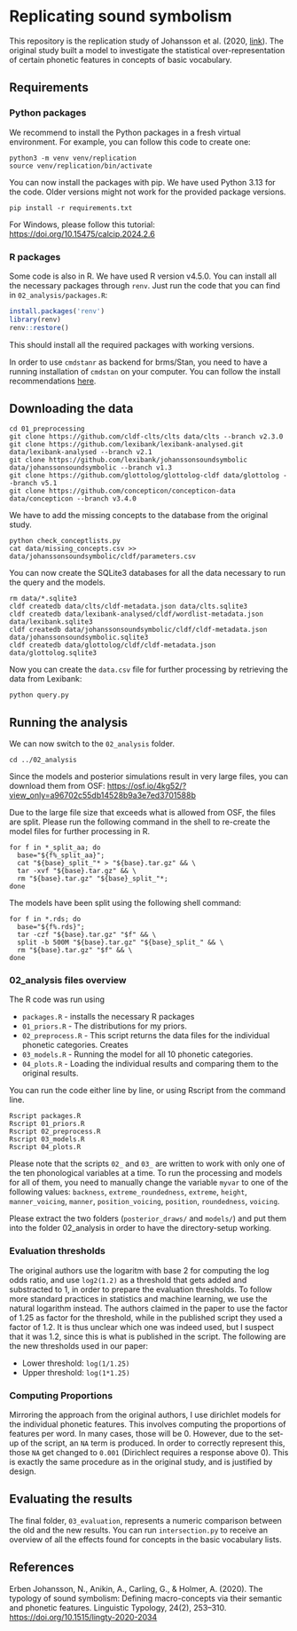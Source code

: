 # Replicating sound symbolism

This repository is the replication study of Johansson et al. (2020, [link](https://doi.org/10.1515/lingty-2020-2034)). The original study built a model to investigate the statistical over-representation of certain phonetic features in concepts of basic vocabulary.

## Requirements

### Python packages

We recommend to install the Python packages in a fresh virtual environment. For example, you can follow this code to create one:

```shell
python3 -m venv venv/replication
source venv/replication/bin/activate
```

You can now install the packages with pip. We have used Python 3.13 for the code. Older versions might not work for the provided package versions.

```shell
pip install -r requirements.txt
```

For Windows, please follow this tutorial: <https://doi.org/10.15475/calcip.2024.2.6>

### R packages

Some code is also in R. We have used R version v4.5.0. You can install all the necessary packages through `renv`. Just run the code that you can find in `02_analysis/packages.R`:

```R
install.packages('renv')
library(renv)
renv::restore()
```

This should install all the required packages with working versions.

In order to use `cmdstanr` as backend for brms/Stan, you need to have a running installation of `cmdstan` on your computer. You can follow the install recommendations [here](https://github.com/stan-dev/cmdstanr?tab=readme-ov-file#installation).

## Downloading the data

```shell
cd 01_preprocessing
git clone https://github.com/cldf-clts/clts data/clts --branch v2.3.0
git clone https://github.com/lexibank/lexibank-analysed.git data/lexibank-analysed --branch v2.1
git clone https://github.com/lexibank/johanssonsoundsymbolic data/johanssonsoundsymbolic --branch v1.3
git clone https://github.com/glottolog/glottolog-cldf data/glottolog --branch v5.1
git clone https://github.com/concepticon/concepticon-data data/concepticon --branch v3.4.0
```

We have to add the missing concepts to the database from the original study.

```shell
python check_conceptlists.py
cat data/missing_concepts.csv >> data/johanssonsoundsymbolic/cldf/parameters.csv
```

You can now create the SQLite3 databases for all the data necessary to run the query and the models.

```shell
rm data/*.sqlite3
cldf createdb data/clts/cldf-metadata.json data/clts.sqlite3
cldf createdb data/lexibank-analysed/cldf/wordlist-metadata.json data/lexibank.sqlite3
cldf createdb data/johanssonsoundsymbolic/cldf/cldf-metadata.json data/johanssonsoundsymbolic.sqlite3
cldf createdb data/glottolog/cldf/cldf-metadata.json data/glottolog.sqlite3
```

Now you can create the `data.csv` file for further processing by retrieving the data from Lexibank:

```shell
python query.py
```

## Running the analysis

We can now switch to the `02_analysis` folder.

```shell
cd ../02_analysis
```

Since the models and posterior simulations result in very large files, you can download them from OSF: <https://osf.io/4kg52/?view_only=a96702c55db14528b9a3e7ed3701588b>

Due to the large file size that exceeds what is allowed from OSF, the files are split. Please run the following command in the shell to re-create the model files for further processing in R.

```shell
for f in *_split_aa; do 
  base="${f%_split_aa}"; 
  cat "${base}_split_"* > "${base}.tar.gz" && \
  tar -xvf "${base}.tar.gz" && \
  rm "${base}.tar.gz" "${base}_split_"*; 
done
```

The models have been split using the following shell command:

```shell
for f in *.rds; do 
  base="${f%.rds}"; 
  tar -czf "${base}.tar.gz" "$f" && \
  split -b 500M "${base}.tar.gz" "${base}_split_" && \
  rm "${base}.tar.gz" "$f" && \
done
```

### 02_analysis files overview

The R code was run using 

- `packages.R` - installs the necessary R packages
- `01_priors.R` - The distributions for my priors.
- `02_preprocess.R` - This script returns the data files for the individual phonetic categories. Creates
- `03_models.R` - Running the model for all 10 phonetic categories.
- `04_plots.R` - Loading the individual results and comparing them to the original results.

You can run the code either line by line, or using Rscript from the command line.

```shell
Rscript packages.R
Rscript 01_priors.R
Rscript 02_preprocess.R
Rscript 03_models.R
Rscript 04_plots.R
```

Please note that the scripts `02_` and `03_` are written to work with only one of the ten phonological variables at a time. To run the processing and models for all of them, you need to manually change the variable `myvar` to one of the following values: `backness`, `extreme_roundedness`, `extreme`, `height`, `manner_voicing`, `manner`, `position_voicing`, `position`, `roundedness`, `voicing`.

Please extract the two folders (`posterior_draws/` and `models/`) and put them into the folder 02_analysis in order to have the directory-setup working.

### Evaluation thresholds

The original authors use the logaritm with base 2 for computing the log odds ratio, and use `log2(1.2)` as a threshold that gets added and substracted to 1, in order to prepare the evaluation thresholds. To follow more standard practices in statistics and machine learning, we use the natural logarithm instead. The authors claimed in the paper to use the factor of 1.25 as factor for the threshold, while in the published script they used a factor of 1.2. It is thus unclear which one was indeed used, but I suspect that it was 1.2, since this is what is published in the script. The following are the new thresholds used in our paper:

- Lower threshold: `log(1/1.25)`
- Upper threshold: `log(1*1.25)`

### Computing Proportions

Mirroring the approach from the original authors, I use dirichlet models for the individual phonetic features. This involves computing the proportions of features per word. In many cases, those will be 0. However, due to the set-up of the script, an `NA` term is produced. In order to correctly represent this, those `NA` get changed to `0.001` (Dirichlect requires a response above 0). This is exactly the same procedure as in the original study, and is justified by design.

## Evaluating the results

The final folder, `03_evaluation`, represents a numeric comparison between the old and the new results. You can run `intersection.py` to receive an overview of all the effects found for concepts in the basic vocabulary lists.

## References

Erben Johansson, N., Anikin, A., Carling, G., & Holmer, A. (2020). The typology of sound symbolism: Defining macro-concepts via their semantic and phonetic features. Linguistic Typology, 24(2), 253–310. https://doi.org/10.1515/lingty-2020-2034
